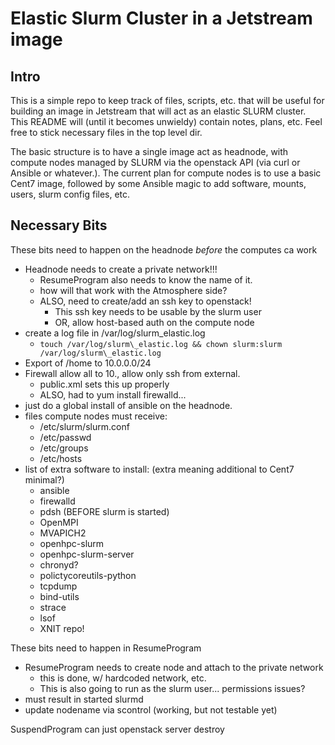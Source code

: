 # Elastic Slurm Cluster in a Jetstream image

## Intro

This is a simple repo to keep track of files, scripts, etc. that will
be useful for building an image in Jetstream that will act as an 
elastic SLURM cluster. This README will (until it becomes unwieldy)
contain notes, plans, etc. Feel free to stick necessary files in the
top level dir. 

The basic structure is to have a single image act as headnode, with
compute nodes managed by SLURM via the openstack API (via curl or
Ansible or whatever.). The current plan for compute nodes is to
use a basic Cent7 image, followed by some Ansible magic to add software,
mounts, users, slurm config files, etc.

## Necessary Bits

These bits need to happen on the headnode *before* the computes 
 ca work

* Headnode needs to create a private network!!!
  * ResumeProgram also needs to know the name of it.
  * how will that work with the Atmosphere side?
  * ALSO, need to create/add an ssh key to openstack!
    * This ssh key needs to be usable by the slurm user
    * OR, allow host-based auth on the compute node
* create a log file in /var/log/slurm\_elastic.log
  * ```touch /var/log/slurm\_elastic.log && chown slurm:slurm /var/log/slurm\_elastic.log```
* Export of /home to 10.0.0.0/24 
* Firewall allow all to 10., allow only ssh from external.
  * public.xml sets this up properly
  * ALSO, had to yum install firewalld...
* just do a global install of ansible on the headnode.
* files compute nodes must receive:
  * /etc/slurm/slurm.conf
  * /etc/passwd
  * /etc/groups
  * /etc/hosts
* list of extra software to install: (extra meaning additional to Cent7 minimal?)
  * ansible
  * firewalld
  * pdsh (BEFORE slurm is started)
  * OpenMPI
  * MVAPICH2
  * openhpc-slurm
  * openhpc-slurm-server
  * chronyd?
  * polictycoreutils-python
  * tcpdump
  * bind-utils
  * strace
  * lsof
  * XNIT repo!

These bits need to happen in ResumeProgram

* ResumeProgram needs to create node and attach to the private network
  * this is done, w/ hardcoded network, etc.
  * This is also going to run as the slurm user... permissions issues?
* must result in started slurmd
* update nodename via scontrol (working, but not testable yet)

SuspendProgram can just openstack server destroy
